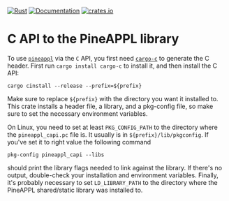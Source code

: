 [![Rust](https://github.com/NNPDF/pineappl/workflows/Rust/badge.svg)](https://github.com/NNPDF/pineappl/actions?query=workflow%3ARust)
[![Documentation](https://docs.rs/pineappl/badge.svg)](https://docs.rs/pineappl_capi)
[![crates.io](https://img.shields.io/crates/v/pineappl.svg)](https://crates.io/crates/pineappl_capi)

# C API to the PineAPPL library

To use [`pineappl`](https://crates.io/crates/pineappl) via the `C` API, you
first need [`cargo-c`](https://crates.io/crates/cargo-c) to generate the C
header. First run `cargo install cargo-c` to install it, and then install the C
API:

    cargo cinstall --release --prefix=${prefix}

Make sure to replace `${prefix}` with the directory you want it installed to.
This crate installs a header file, a library, and a pkg-config file, so make
sure to set the necessary environment variables.

On Linux, you need to set at least `PKG_CONFIG_PATH` to the directory where the
`pineappl_capi.pc` file is. It usually is in `${prefix}/lib/pkgconfig`. If
you've set it to right value the following command

    pkg-config pineappl_capi --libs

should print the library flags needed to link against the library. If there's
no output, double-check your installation and environment variables. Finally,
it's probably necessary to set `LD_LIBRARY_PATH` to the directory where the
PineAPPL shared/static library was installed to.
